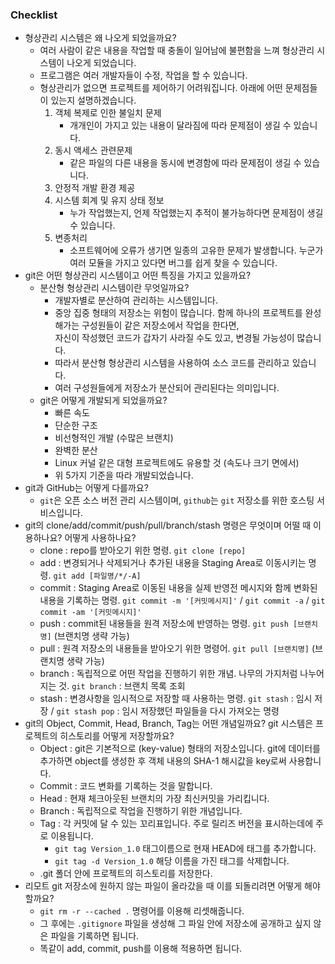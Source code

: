 ### Checklist
* 형상관리 시스템은 왜 나오게 되었을까요?
  - 여러 사람이 같은 내용을 작업할 때 충돌이 일어남에 불편함을 느껴 형상관리 시스템이 나오게 되었습니다.
  - 프로그램은 여러 개발자들이 수정, 작업을 할 수 있습니다.
  - 형상관리가 없으면 프로젝트를 제어하기 어려워집니다. 아래에 어떤 문제점들이 있는지 설명하겠습니다.
    1. 객체 복제로 인한 불일치 문제
        - 개개인이 가지고 있는 내용이 달라짐에 따라 문제점이 생길 수 있습니다.
    2. 동시 액세스 관련문제
        - 같은 파일의 다른 내용을 동시에 변경함에 따라 문제점이 생길 수 있습니다.
    3. 안정적 개발 환경 제공
    4. 시스템 회계 및 유지 상태 정보
        - 누가 작업했는지, 언제 작업했는지 추적이 불가능하다면 문제점이 생길 수 있습니다.
    5. 변종처리
        - 소프트웨어에 오류가 생기면 일종의 고유한 문제가 발생합니다. 누군가 여러 모듈을 가지고 있다면 버그를 쉽게 찾을 수 있습니다.
* git은 어떤 형상관리 시스템이고 어떤 특징을 가지고 있을까요?
  * 분산형 형상관리 시스템이란 무엇일까요?
    - 개발자별로 분산하여 관리하는 시스템입니다.
    - 중앙 집중 형태의 저장소는 위험이 많습니다. 함께 하나의 프로젝트를 완성해가는 구성원들이 같은 저장소에서 작업을 한다면,  
      자신이 작성했던 코드가 갑자기 사라질 수도 있고, 변경될 가능성이 많습니다.
    - 따라서 분산형 형상관리 시스템을 사용하여 소스 코드를 관리하고 있습니다.
    - 여러 구성원들에게 저장소가 분산되어 관리된다는 의미입니다.
  * git은 어떻게 개발되게 되었을까요?
    - 빠른 속도
    - 단순한 구조
    - 비선형적인 개발 (수많은 브랜치)
    - 완벽한 분산
    - Linux 커널 같은 대형 프로젝트에도 유용할 것 (속도나 크기 면에서)
    - 위 5가지 기준을 따라 개발되었습니다.
* git과 GitHub는 어떻게 다를까요?
  - `git`은 오픈 소스 버전 관리 시스템이며, `github`는 `git` 저장소를 위한 호스팅 서비스입니다.
* git의 clone/add/commit/push/pull/branch/stash 명령은 무엇이며 어떨 때 이용하나요? 어떻게 사용하나요?
  - clone : repo를 받아오기 위한 명령. `git clone [repo]`
  - add : 변경되거나 삭제되거나 추가된 내용을 Staging Area로 이동시키는 명령. `git add [파일명/*/-A]`
  - commit : Staging Area로 이동된 내용을 실제 반영전 메시지와 함께 변화된 내용을 기록하는 명령. `git commit -m '[커밋메시지]'` / `git commit -a` / `git commit -am '[커밋메시지]'`
  - push : commit된 내용들을 원격 저장소에 반영하는 명령. `git push [브랜치명]` (브랜치명 생략 가능)
  - pull : 원격 저장소의 내용들을 받아오기 위한 명령어. `git pull [브랜치명]` (브랜치명 생략 가능)
  - branch : 독립적으로 어떤 작업을 진행하기 위한 개념. 나무의 가지처럼 나누어지는 것. `git branch` : 브랜치 목록 조회
  - stash : 변경사항을 임시적으로 저장할 때 사용하는 명령. `git stash` : 임시 저장 / `git stash pop` : 임시 저장했던 파일들을 다시 가져오는 명령
* git의 Object, Commit, Head, Branch, Tag는 어떤 개념일까요? git 시스템은 프로젝트의 히스토리를 어떻게 저장할까요?
  - Object : git은 기본적으로 (key-value) 형태의 저장소입니다. git에 데이터를 추가하면 object를 생성한 후 객체 내용의 SHA-1 해시값을 key로써 사용합니다.
  - Commit : 코드 변화를 기록하는 것을 말합니다.
  - Head : 현재 체크아웃된 브랜치의 가장 최신커밋을 가리킵니다.
  - Branch : 독립적으로 작업을 진행하기 위한 개념입니다.
  - Tag : 각 커밋에 달 수 있는 꼬리표입니다. 주로 릴리즈 버전을 표시하는데에 주로 이용됩니다.
    * `git tag Version_1.0` 태그이름으로 현재 HEAD에 태그를 추가합니다.
    * `git tag -d Version_1.0` 해당 이름을 가진 태그를 삭제합니다.
  - .git 폴더 안에 프로젝트의 히스토리를 저장한다.
* 리모트 git 저장소에 원하지 않는 파일이 올라갔을 때 이를 되돌리려면 어떻게 해야 할까요?
  - `git rm -r --cached .` 명령어를 이용해 리셋해줍니다.
  - 그 후에는 `.gitignore` 파일을 생성해 그 파일 안에 저장소에 공개하고 싶지 않은 파일을 기록하면 됩니다.
  - 똑같이 add, commit, push를 이용해 적용하면 됩니다.
